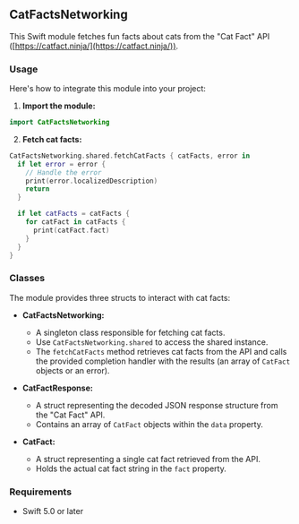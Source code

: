 ## CatFactsNetworking 

This Swift module fetches fun facts about cats from the "Cat Fact" API ([https://catfact.ninja/](https://catfact.ninja/)).

### Usage
Here's how to integrate this module into your project:

1. **Import the module:**

```swift
import CatFactsNetworking
```
2. **Fetch cat facts:**

```swift
CatFactsNetworking.shared.fetchCatFacts { catFacts, error in
  if let error = error {
    // Handle the error
    print(error.localizedDescription)
    return
  }

  if let catFacts = catFacts {
    for catFact in catFacts {
      print(catFact.fact)
    }
  }
}
```
### Classes

The module provides three structs to interact with cat facts:

* **CatFactsNetworking:**
  * A singleton class responsible for fetching cat facts.
  * Use `CatFactsNetworking.shared` to access the shared instance.
  * The `fetchCatFacts` method retrieves cat facts from the API and calls the provided completion handler with the results (an array of `CatFact` objects or an error).

* **CatFactResponse:**
  * A struct representing the decoded JSON response structure from the "Cat Fact" API.
  * Contains an array of `CatFact` objects within the `data` property.

* **CatFact:**
  * A struct representing a single cat fact retrieved from the API.
  * Holds the actual cat fact string in the `fact` property.

### Requirements
* Swift 5.0 or later

